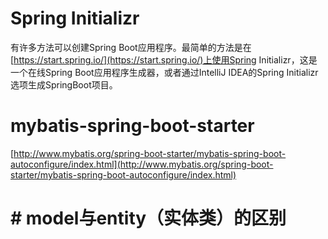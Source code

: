 # Spring Initializr
有许多方法可以创建Spring Boot应用程序。最简单的方法是在[https://start.spring.io/](https://start.spring.io/)上使用Spring Initializr，这是一个在线Spring Boot应用程序生成器，或者通过IntelliJ IDEA的Spring Initializr选项生成SpringBoot项目。
# mybatis-spring-boot-starter
[http://www.mybatis.org/spring-boot-starter/mybatis-spring-boot-autoconfigure/index.html](http://www.mybatis.org/spring-boot-starter/mybatis-spring-boot-autoconfigure/index.html)
# # model与entity（实体类）的区别
<!--stackedit_data:
eyJoaXN0b3J5IjpbMzIxODMyMTU0LC0xMzgwMjI5NDY2LDEzMD
Y4NzAzODUsMTQ0NDQzMTQ2Miw1OTMwMzcwMTksNjE1MDg3ODg1
XX0=
-->